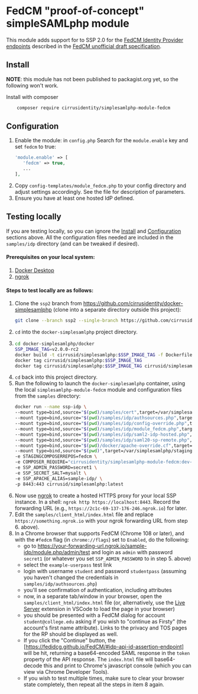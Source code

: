 # FedCM "proof-of-concept" simpleSAMLphp module

This module adds support for to SSP 2.0 for the [FedCM Identity Provider endpoints](https://fedidcg.github.io/FedCM/#idp-api) described in the [FedCM unofficial draft specification](https://fedidcg.github.io/FedCM/).


## Install

**NOTE**: this module has not been published to packagist.org yet, so the following won't work.

Install with composer

```bash
    composer require cirrusidentity/simplesamlphp-module-fedcm
```

## Configuration

  1. Enable the module: in `config.php`
  Search for the `module.enable` key and set `fedcm` to true:
     ```php
     'module.enable' => [
        'fedcm' => true,
        ...
     ],
     ```
  2. Copy `config-templates/module_fedcm.php` to your config directory and adjust settings accordingly. See the file for description of parameters.
  3. Ensure you have at least one hosted IdP defined.

## Testing locally

If you are testing locally, so you can ignore the [Install](#install) and [Configuration](#configuration) sections above. All the configuration files needed are included in the `samples/idp` directory (and can be tweaked if desired).

#### Prerequisites on your local system:

  1. [Docker Desktop](https://www.docker.com/products/docker-desktop/)
  2. [ngrok](https://ngrok.com/)

#### Steps to test locally are as follows:

  1. Clone the `ssp2` branch from https://github.com/cirrusidentity/docker-simplesamlphp (clone into a separate directory outside this project):
     ```bash
     git clone --branch ssp2 --single-branch https://github.com/cirrusidentity/docker-simplesamlphp.git
     ```
  2. `cd` into the `docker-simplesamlphp` project directory.
  3. ```bash
     cd docker-simplesamlphp/docker
     SSP_IMAGE_TAG=v2.0.0-rc2
     docker build -t cirrusid/simplesamlphp:$SSP_IMAGE_TAG -f Dockerfile .
     docker tag cirrusid/simplesamlphp:$SSP_IMAGE_TAG
     docker tag cirrusid/simplesamlphp:$SSP_IMAGE_TAG cirrusid/simplesamlphp:latest
     ```
  4. `cd` back into this project directory.
  5. Run the following to launch the `docker-simplesamlphp` container, using the local `simplesamlphp-module-fedcm` module and configuration files from the `samples` directory:
     ```bash
     docker run --name ssp-idp \
     --mount type=bind,source="$(pwd)/samples/cert",target=/var/simplesamlphp/cert,readonly \
     --mount type=bind,source="$(pwd)/samples/idp/authsources.php",target=/var/simplesamlphp/config/authsources.php,readonly \
     --mount type=bind,source="$(pwd)/samples/idp/config-override.php",target=/var/simplesamlphp/config/config-override.php,readonly \
     --mount type=bind,source="$(pwd)/samples/idp/module_fedcm.php",target=/var/simplesamlphp/config/module_fedcm.php,readonly \
     --mount type=bind,source="$(pwd)/samples/idp/saml2-idp-hosted.php",target=/var/simplesamlphp/metadata/saml2-idp-hosted.php,readonly \
     --mount type=bind,source="$(pwd)/samples/idp/saml20-sp-remote.php",target=/var/simplesamlphp/metadata/saml20-sp-remote.php,readonly \
     --mount type=bind,source="$(pwd)/docker/apache-override.cf",target=/etc/apache2/sites-enabled/ssp-override.cf,readonly \
     --mount type=bind,source="$(pwd)",target=/var/simplesamlphp/staging-modules/fedcm,readonly \
     -e STAGINGCOMPOSERREPOS=fedcm \
     -e COMPOSER_REQUIRE="cirrusidentity/simplesamlphp-module-fedcm:dev-main" \
     -e SSP_ADMIN_PASSWORD=secret1 \
     -e SSP_SECRET_SALT=mysalt \
     -e SSP_APACHE_ALIAS=sample-idp/ \
     -p 8443:443 cirrusid/simplesamlphp:latest
     ```
  6. Now use [ngrok](https://ngrok.com/) to create a hosted HTTPS proxy for your local SSP instance. In a shell: `ngrok http https://localhost:8443`. Record the forwarding URL (e.g., `https://2c1c-69-137-176-246.ngrok.io`) for later.
  7. Edit the `samples/client_html/index.html` file and replace `https://something.ngrok.io` with your ngrok forwarding URL from step 6. above).
  8. In a Chrome browser that supports FedCM (Chrome 108 or later), and with the `#fedcm` flag (in `chrome://flags`) set to `Enabled`, do the following:
     - go to https://your-forwarding-url.ngrok.io/sample-idp/module.php/admin/test and login as `admin` with password `secret1` (or whatever you set `SSP_ADMIN_PASSWORD` to in step 5. above)
     - select the `example-userpass` test link
     - login with username `student` and password `studentpass` (assuming you haven't changed the credentials in `samples/idp/authsources.php`)
     - you'll see confirmation of authentication, including attributes
     - now, in a separate tab/window in your browser, open the `samples/client_html/index.html` file (or, alternatively, use the [Live Server](https://marketplace.visualstudio.com/items?itemName=ritwickdey.LiveServer) extension in VSCode to load the page in your browser)
     - you should be presented with a FedCM dialog for account `student@college.edu` asking if you wish to "continue as Firsty" (the account's first name attribute). Links to the privacy and TOS pages for the RP should be displayed as well.
     - If you click the "Continue" button, the [https://fedidcg.github.io/FedCM/#idp-api-id-assertion-endpoint] will be hit, returning a base64-encoded SAML response in the `token` property of the API response. The `index.html` file will base64-decode this and print to Chrome's javascript console (which you can view via Chrome Developer Tools).
     - If you wish to test multiple times, make sure to clear your browser state completely, then repeat all the steps in item 8 again.
